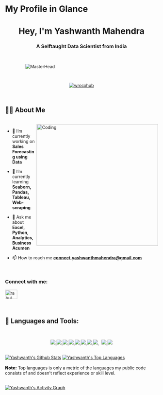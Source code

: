 # My Profile in Glance

<h1 align="center"> Hey, I'm Yashwanth Mahendra</h1>
<h3 align="center">A Selftaught Data Scientist from India</h3>
<span>&nbsp;</span>

&nbsp;&nbsp;&nbsp;&nbsp;&nbsp;&nbsp;&nbsp;&nbsp;&nbsp;&nbsp;&nbsp;&nbsp;&nbsp;&nbsp;&nbsp;&nbsp;&nbsp;![MasterHead](https://miro.medium.com/v2/1*halC1X4ydv_3yHYxKqvrwg.gif)

<br>

<p align="center"> <a href="https://github.com/ryo-ma/github-profile-trophy"><img src="https://github-profile-trophy.vercel.app/?username=wrocxhub&theme=chalk&column=3&row=1&margin-w=15&title=Repositories,Stars,Commits" alt="wrocxhub" /></a> </p>

<br>

## 🙋‍♂️ About Me
<br>
<img align="right" alt="Coding" width="400" src="https://camo.githubusercontent.com/cae12fddd9d6982901d82580bdf321d81fb299141098ca1c2d4891870827bf17/68747470733a2f2f6d69726f2e6d656469756d2e636f6d2f6d61782f313336302f302a37513379765349765f7430696f4a2d5a2e676966">

- 🔭 I’m currently working on **Sales Forecasting using Data**

- 🌱 I’m currently learning **Seaborn, Pandas, Tableau, Web-scraping**

- 💬 Ask me about **Excel, Python, Analytics, Business Acumen**

- 📫 How to reach me **connect.yashwanthmahendra@gmail.com**

<br>
<h3 align="left">Connect with me:</h3>
<p align="left">
<a href="https://www.linkedin.com/in/yashmahendr/" target="blank"><img align="center" src="https://raw.githubusercontent.com/rahuldkjain/github-profile-readme-generator/master/src/images/icons/Social/linked-in-alt.svg" alt="rahul girish" height="30" width="40" /></a>
</p>

<br>

## 🚀 Languages and Tools:

<br>

<p align="center"> 
    <a href="https://www.tableau.com/" target="_blank"> <img src="https://img.icons8.com/?size=50&id=9Kvi1p1F0tUo&format=png"/> </a> 
    <a href="https://numpy.org/" target="_blank"> <img src="https://img.icons8.com/?size=48&id=aR9CXyMagKIS&format=png"/> </a>  
    <a href="https://powerbi.microsoft.com/en-in/" target="_blank"> <img src="https://img.icons8.com/?size=50&id=70667&format=png"/> </a>  
    <a href="https://developer.mozilla.org/en-US/docs/Web/JavaScript" target="_blank"> <img src="https://img.icons8.com/dusk/50/000000/javascript.png"/> </a> 
    <a href="https://www.java.com" target="_blank"> <img src="https://img.icons8.com/dusk/50/000000/java-coffee-cup-logo.png"/> </a>
    <a href="https://www.python.org" target="_blank"> <img src="https://img.icons8.com/?size=48&id=13441&format=png"/> </a> 
    <a href="https://colab.google/" target="_blank"> <img src="https://img.icons8.com/?size=48&id=lOqoeP2Zy02f&format=png"/> </a> 
    <a style="padding-right:8px;" href="https://www.mysql.com/" target="_blank"> <img src="https://img.icons8.com/fluent/50/000000/mysql-logo.png"/> </a>
    <a href="https://firebase.google.com/" target="_blank"> <img src="https://img.icons8.com/color/48/000000/firebase.png"/> </a> 
    <a href="https://git-scm.com/" target="_blank"> <img src="https://img.icons8.com/color/48/000000/git.png"/> </a>  
</p>

<br/>
    <a href="https://github.com/wrocxhub/github-readme-stats"><img alt="Yashwanth's Github Stats" src="https://github-readme-stats.vercel.app/api?username=wrocxhub&show_icons=true&count_private=true&theme=react&hide_border=true&bg_color=0D1117" /></a>
  <a href="https://github.com/wrocxhub/github-readme-stats"><img alt="Yashwanth's Top Languages" src="https://github-readme-stats.vercel.app/api/top-langs/?username=wrocxhub&langs_count=8&count_private=true&layout=compact&theme=react&hide_border=true&bg_color=0D1117" /></a>
  <br/>
  <br/>
  <b style="font-weight:900">Note:</b> Top languages is only a metric of the languages my public code consists of and doesn't reflect experience or skill level.

<br/>
<br/>

<a href="https://github.com/wrocxhub/github-readme-activity-graph"><img alt="Yashwanth's Activity Graph" src="https://activity-graph.herokuapp.com/graph?username=wrocxhub&bg_color=0D1117&color=5BCDEC&line=5BCDEC&point=FFFFFF&hide_border=true" /></a>

<br/>

